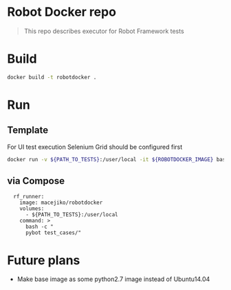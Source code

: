 # Robot Docker repo

> This repo describes executor for Robot Framework tests

# Build

```bash
docker build -t robotdocker .
```

# Run

## Template

For UI test execution Selenium Grid should be configured first

```bash
docker run -v ${PATH_TO_TESTS}:/user/local -it ${ROBOTDOCKER_IMAGE} bash -c "pybot [OPTIONS] ${PATH_TO_TEST_CASES}"
```

## via Compose

```
  rf_runner:
    image: macejiko/robotdocker
    volumes:
      - ${PATH_TO_TESTS}:/user/local
    command: >
      bash -c "
      pybot test_cases/"
```

# Future plans

- Make base image as some python2.7 image instead of Ubuntu14.04

